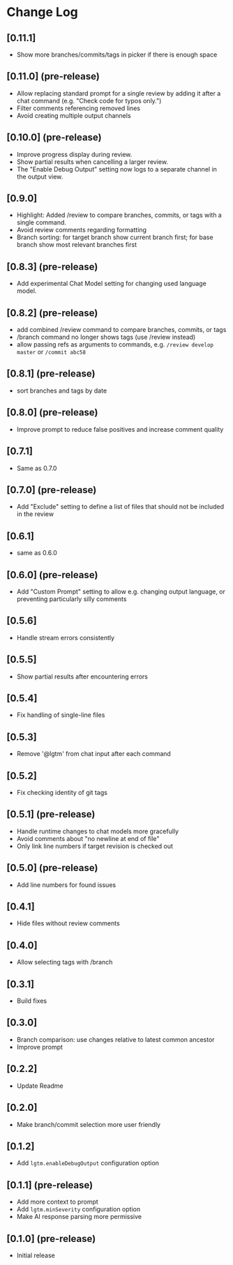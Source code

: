 # Change Log

## [0.11.1]
- Show more branches/commits/tags in picker if there is enough space

## [0.11.0] (pre-release)
- Allow replacing standard prompt for a single review by adding it after a chat command (e.g. "Check code for typos only.")
- Filter comments referencing removed lines
- Avoid creating multiple output channels

## [0.10.0] (pre-release)
- Improve progress display during review.
- Show partial results when cancelling a larger review.
- The "Enable Debug Output" setting now logs to a separate channel in the output view.

## [0.9.0]
- Highlight: Added /review to compare branches, commits, or tags with a single command.
- Avoid review comments regarding formatting
- Branch sorting: for target branch show current branch first; for base branch show most relevant branches first

## [0.8.3] (pre-release)
- Add experimental Chat Model setting for changing used language model.

## [0.8.2] (pre-release)
- add combined /review command to compare branches, commits, or tags
- /branch command no longer shows tags (use /review instead)
- allow passing refs as arguments to commands, e.g. `/review develop master` or `/commit abc58`

## [0.8.1] (pre-release)
- sort branches and tags by date

## [0.8.0] (pre-release)
- Improve prompt to reduce false positives and increase comment quality

## [0.7.1]
- Same as 0.7.0

## [0.7.0] (pre-release)
- Add "Exclude" setting to define a list of files that should not be included in the review

## [0.6.1]
- same as 0.6.0

## [0.6.0] (pre-release)
- Add "Custom Prompt" setting to allow e.g. changing output language, or preventing particularly silly comments

## [0.5.6]
- Handle stream errors consistently

## [0.5.5]
- Show partial results after encountering errors

## [0.5.4]
- Fix handling of single-line files

## [0.5.3]
- Remove '@lgtm' from chat input after each command

## [0.5.2]
- Fix checking identity of git tags

## [0.5.1] (pre-release)
- Handle runtime changes to chat models more gracefully
- Avoid comments about "no newline at end of file"
- Only link line numbers if target revision is checked out

## [0.5.0] (pre-release)
- Add line numbers for found issues

## [0.4.1]
- Hide files without review comments

## [0.4.0]
- Allow selecting tags with /branch

## [0.3.1]
- Build fixes

## [0.3.0]
- Branch comparison: use changes relative to latest common ancestor
- Improve prompt

## [0.2.2]
- Update Readme

## [0.2.0]
- Make branch/commit selection more user friendly

## [0.1.2]
- Add `lgtm.enableDebugOutput` configuration option

## [0.1.1] (pre-release)

- Add more context to prompt
- Add `lgtm.minSeverity` configuration option
- Make AI response parsing more permissive

## [0.1.0] (pre-release)

- Initial release